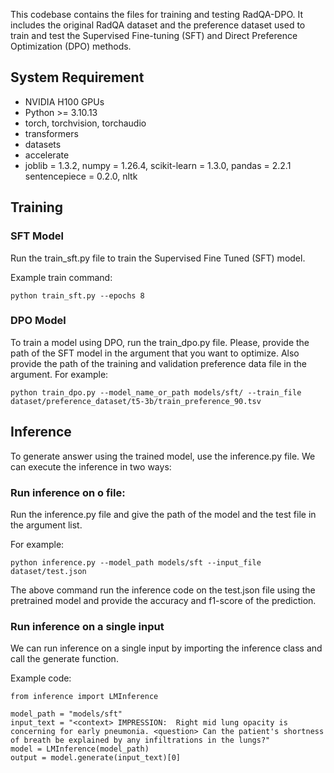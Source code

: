 This codebase contains the files for training and testing RadQA-DPO. It includes the original RadQA dataset and the preference dataset used to train and test the Supervised Fine-tuning (SFT) and Direct Preference Optimization (DPO) methods.
## System Requirement

* NVIDIA H100 GPUs
* Python >= 3.10.13
* torch, torchvision, torchaudio
* transformers
* datasets
* accelerate
* joblib = 1.3.2, numpy = 1.26.4, scikit-learn = 1.3.0, pandas = 2.2.1
sentencepiece = 0.2.0, nltk

## Training

### SFT Model
Run the train_sft.py file to train the Supervised Fine Tuned (SFT) model. 

Example train command:
```
python train_sft.py --epochs 8
```

### DPO Model
To train a model using DPO, run the train_dpo.py file. Please, provide the path of the SFT model in the argument that you want to optimize. Also provide the path of the training and validation preference data file in the argument. For example:

```
python train_dpo.py --model_name_or_path models/sft/ --train_file dataset/preference_dataset/t5-3b/train_preference_90.tsv
```

## Inference
To generate answer using the trained model, use the inference.py file. We can execute the inference in two ways:

### Run inference on o file:
Run the inference.py file and give the path of the model and the test file in the argument list.

For example:
```
python inference.py --model_path models/sft --input_file dataset/test.json
```

The above command run the inference code on the test.json file using the pretrained model and provide the accuracy and f1-score of the prediction.

### Run inference on a single input

We can run inference on a single input by importing the inference class and call the generate function. 

Example code:
```
from inference import LMInference

model_path = "models/sft"
input_text = "<context> IMPRESSION:  Right mid lung opacity is concerning for early pneumonia. <question> Can the patient's shortness of breath be explained by any infiltrations in the lungs?"
model = LMInference(model_path)
output = model.generate(input_text)[0]
```